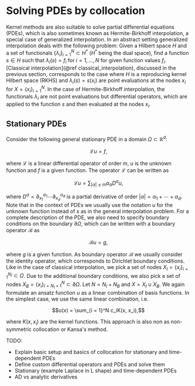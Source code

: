 # Solving PDEs by collocation

Kernel methods are also suitable to solve partial differential equations (PDEs), which is also sometimes known as Hermite-Birkhoff
interpolation, a special case of generalized interpolation. In an abstract setting generalized interpolation deals with the following
problem: Given a Hilbert space $H$ and a set of functionals $\{\lambda_i\}_{i = 1}^N\subset H^*$ ($H^*$ being the dual space), find a function $s\in H$ such that
$\lambda_i(s) = f_i$ for $i = 1,\ldots,N$ for given function values $f_i$. [Classical interpolation](@ref classical_interpolation), discussed in the previous section,
corresponds to the case where $H$ is a reproducing kernel Hilbert space (RKHS) and $\lambda_i(s) = s(x_i)$ are point evaluations at the nodes $x_i$ for
$X = \{x_i\}_{i = 1}^N$. In the case of Hermite-Birkhoff interpolation, the functionals $\lambda_i$ are not point evaluations but differential operators, which
are applied to the function $s$ and then evaluated at the nodes $x_i$.

## Stationary PDEs

Consider the following general stationary PDE in a domain $\Omega\subset\mathbb{R}^d$:

```math
\mathcal{L}u = f,
```

where $\mathcal{L}$ is a linear differential operator of order $m$, $u$ is the unknown function and $f$ is a given function. The operator $\mathcal{L}$ can be
written as

```math
\mathcal{L}u = \sum_{|\alpha|\leq m} a_\alpha D^\alpha u,
```

where $D^\alpha = \partial_{x_1}^{\alpha_1}\cdots\partial_{x_d}^{\alpha_d}$ is a partial derivative of order $|\alpha| = \alpha_1 + \cdots + \alpha_d$.
Note that in the context of PDEs we usually use the notation $u$ for the unknown function instead of $s$ as in the general interpolation problem.
For a complete description of the PDE, we also need to specify boundary conditions on the boundary $\partial\Omega$, which can be written with a
boundary operator $\mathcal{B}$ as

```math
\mathcal{B}u = g,
```

where $g$ is a given function. As boundary operator $\mathcal{B}$ we usually consider the identity operator, which corresponds to Dirichlet boundary conditions.
Like in the case of classical interpolation, we pick a set of nodes $X_I = \{x_i\}_{i = 1}^{N_I}\subset\Omega$. Due to the additional boundary conditions, we also
pick a set of nodes $X_B = \{x_i\}_{i = N_I + 1}^N\subset\partial\Omega$. Let $N = N_I + N_B$ and $X = X_I\cup X_B$. We again formulate an ansatz function $u$
as a linear combination of basis functions. In the simplest case, we use the same linear combination, i.e.

```math
u(x) = \sum_{i = 1}^N c_iK(x, x_i),
```

where $K(x, x_i)$ are the kernel functions. This approach is also non as non-symmetric collocation or Kansa's method.

TODO:

* Explain basic setup and basics of collocation for stationary and time-dependent PDEs
* Define custom differential operators and PDEs and solve them
* Stationary (example Laplace in L shape) and time-dependent PDEs
* AD vs analytic derivatives
